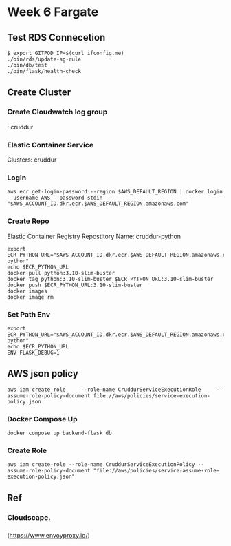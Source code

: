 # Week 6 Fargate
## Test RDS Connecetion
```
$ export GITPOD_IP=$(curl ifconfig.me)
./bin/rds/update-sg-rule
./bin/db/test
./bin/flask/health-check
```
## Create Cluster

### Create Cloudwatch log group
: cruddur

### Elastic Container Service
Clusters: cruddur

### Login
```
aws ecr get-login-password --region $AWS_DEFAULT_REGION | docker login --username AWS --password-stdin "$AWS_ACCOUNT_ID.dkr.ecr.$AWS_DEFAULT_REGION.amazonaws.com"
```

### Create Repo
Elastic Container Registry
Repostitory Name: cruddur-python
```
export ECR_PYTHON_URL="$AWS_ACCOUNT_ID.dkr.ecr.$AWS_DEFAULT_REGION.amazonaws.com/cruddur-python"
echo $ECR_PYTHON_URL
docker pull python:3.10-slim-buster
docker tag python:3.10-slim-buster $ECR_PYTHON_URL:3.10-slim-buster
docker push $ECR_PYTHON_URL:3.10-slim-buster
docker images
docker image rm
```
### Set Path Env
```
export ECR_PYTHON_URL="$AWS_ACCOUNT_ID.dkr.ecr.$AWS_DEFAULT_REGION.amazonaws.com/cruddur-python"
echo $ECR_PYTHON_URL
ENV FLASK_DEBUG=1
```
## AWS json policy
```
aws iam create-role     --role-name CruddurServiceExecutionRole     --assume-role-policy-document file://aws/policies/service-execution-policy.json
```
### Docker Compose Up
```
docker compose up backend-flask db
```
### Create Role
```
aws iam create-role --role-name CruddurServiceExecutionPolicy --assume-role-policy-document "file://aws/policies/service-assume-role-execution-policy.json"
```

## Ref
### Cloudscape.


### 
(https://www.envoyproxy.io/)
